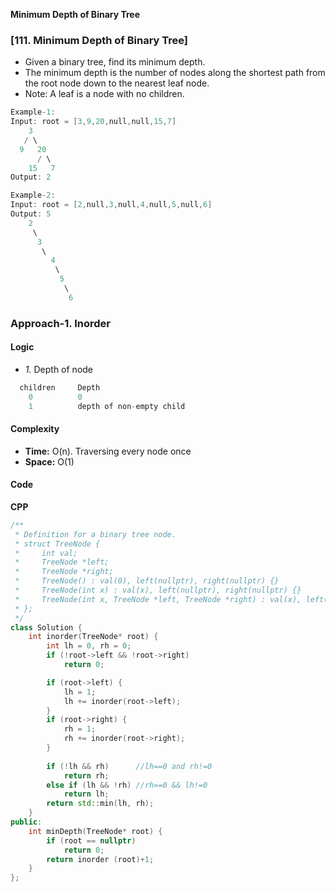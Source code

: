 **Minimum Depth of Binary Tree**

### [111. Minimum Depth of Binary Tree]
- Given a binary tree, find its minimum depth.
- The minimum depth is the number of nodes along the shortest path from the root node down to the nearest leaf node.
- Note: A leaf is a node with no children.
```c
Example-1:
Input: root = [3,9,20,null,null,15,7]
    3
   / \
  9   20
      / \
    15   7
Output: 2

Example-2:
Input: root = [2,null,3,null,4,null,5,null,6]
Output: 5
    2
     \
      3
       \
         4
          \
           5
            \
             6
```

<a name=a1></a>
### Approach-1. Inorder
<a name=l></a>
#### Logic
- _1._ Depth of node
```c
  children     Depth
    0          0
    1          depth of non-empty child
```
<a name=com></a>
#### Complexity
- **Time:** O(n). Traversing every node once
- **Space:** O(1)
#### Code
<a name=cpp></a>
**CPP**
```cpp
/**
 * Definition for a binary tree node.
 * struct TreeNode {
 *     int val;
 *     TreeNode *left;
 *     TreeNode *right;
 *     TreeNode() : val(0), left(nullptr), right(nullptr) {}
 *     TreeNode(int x) : val(x), left(nullptr), right(nullptr) {}
 *     TreeNode(int x, TreeNode *left, TreeNode *right) : val(x), left(left), right(right) {}
 * };
 */
class Solution {
    int inorder(TreeNode* root) {
        int lh = 0, rh = 0;
        if (!root->left && !root->right)
            return 0;

        if (root->left) {
            lh = 1;
            lh += inorder(root->left);
        }
        if (root->right) {
            rh = 1;
            rh += inorder(root->right);
        }
        
        if (!lh && rh)      //lh==0 and rh!=0
            return rh;
        else if (lh && !rh) //rh==0 && lh!=0
            return lh;
        return std::min(lh, rh);
    }
public:
    int minDepth(TreeNode* root) {
        if (root == nullptr)
            return 0;
        return inorder (root)+1;
    }
};
```
